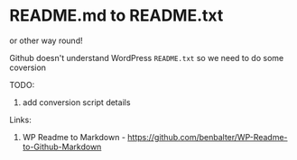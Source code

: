 # README.md to README.txt

or other way round!

Github doesn't understand WordPress `README.txt` so we need to do some coversion

TODO:
1. add conversion script details

Links:

1. WP Readme to Markdown -
https://github.com/benbalter/WP-Readme-to-Github-Markdown
